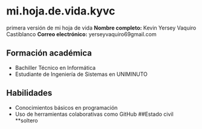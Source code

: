 # mi.hoja.de.vida.kyvc
primera versión de mi hoja de vida
**Nombre completo:** Kevin Yersey Vaquiro Castiblanco
**Correo electrónico:** yerseyvaquiro69gmail.com
## Formación académica
- Bachiller Técnico en Informática
- Estudiante de Ingeniería de Sistemas en UNIMINUTO
## Habilidades
- Conocimientos básicos en programación
- Uso de herramientas colaborativas como GitHub
##Estado civil **soltero
